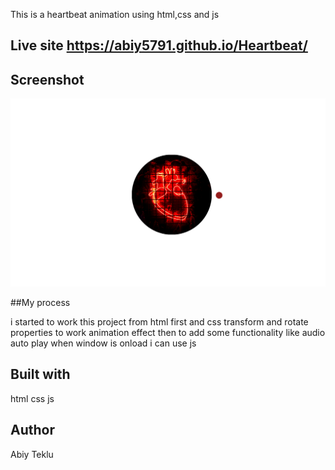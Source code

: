 This is a heartbeat animation using html,css and js

## Live site https://abiy5791.github.io/Heartbeat/

## Screenshot

![ScreenShot](Screenshot.png)

##My process

i started to work this project from html first and css transform and rotate properties to work animation effect then to add some functionality like audio auto play when window is onload i can use js

## Built with

html css js

## Author

Abiy Teklu

